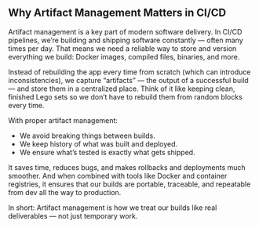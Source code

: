 ## Why Artifact Management Matters in CI/CD

Artifact management is a key part of modern software delivery. In CI/CD pipelines, we’re building and shipping software constantly — often many times per day. That means we need a reliable way to store and version everything we build: Docker images, compiled files, binaries, and more.

Instead of rebuilding the app every time from scratch (which can introduce inconsistencies), we capture “artifacts” — the output of a successful build — and store them in a centralized place. Think of it like keeping clean, finished Lego sets so we don’t have to rebuild them from random blocks every time.

With proper artifact management:
- We avoid breaking things between builds.
- We keep history of what was built and deployed.
- We ensure what’s tested is exactly what gets shipped.

It saves time, reduces bugs, and makes rollbacks and deployments much smoother. And when combined with tools like Docker and container registries, it ensures that our builds are portable, traceable, and repeatable from dev all the way to production.

In short: Artifact management is how we treat our builds like real deliverables — not just temporary work.
